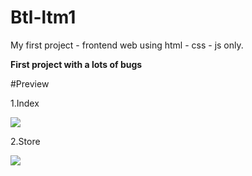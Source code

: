 # Btl-ltm1
My first project - frontend web using html - css - js only.

**First project with a lots of bugs** 

#Preview

1.Index

<img src="https://i.imgur.com/wVCYf79.png">

2.Store

<img src="https://i.imgur.com/eitLksi.png">


